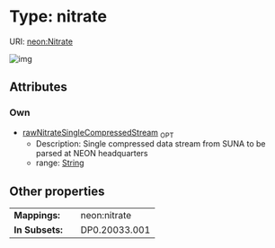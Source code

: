 
# Type: nitrate




URI: [neon:Nitrate](https://data.neonscience.org/Nitrate)


![img](http://yuml.me/diagram/nofunky;dir:TB/class/[Nitrate&#124;rawNitrateSingleCompressedStream:string%20%3F])

## Attributes


### Own

 * [rawNitrateSingleCompressedStream](rawNitrateSingleCompressedStream.md)  <sub>OPT</sub>
    * Description: Single compressed data stream from SUNA to be parsed at NEON headquarters
    * range: [String](types/String.md)

## Other properties

|  |  |  |
| --- | --- | --- |
| **Mappings:** | | neon:nitrate |
| **In Subsets:** | | DP0.20033.001 |

